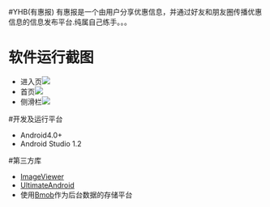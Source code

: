 #YHB(有惠报)
有惠报是一个由用户分享优惠信息，并通过好友和朋友圈传播优惠信息的信息发布平台.纯属自己练手。。。


# 软件运行截图
- 进入页![](http://i1.tietuku.com/e8169e150c28f56f.png)
- 首页![](http://i1.tietuku.com/bb21545f059535ad.png)
- 侧滑栏![](http://i1.tietuku.com/0bb676cb3fc43976.png)

#开发及运行平台
- Android4.0+
- Android Studio 1.2
      
#第三方库
- [ImageViewer](https://github.com/liangpengfei/ImageViewer)
- [UltimateAndroid](https://github.com/liangpengfei/UltimateAndroid)
- 使用[Bmob](bmob.cn)作为后台数据的存储平台